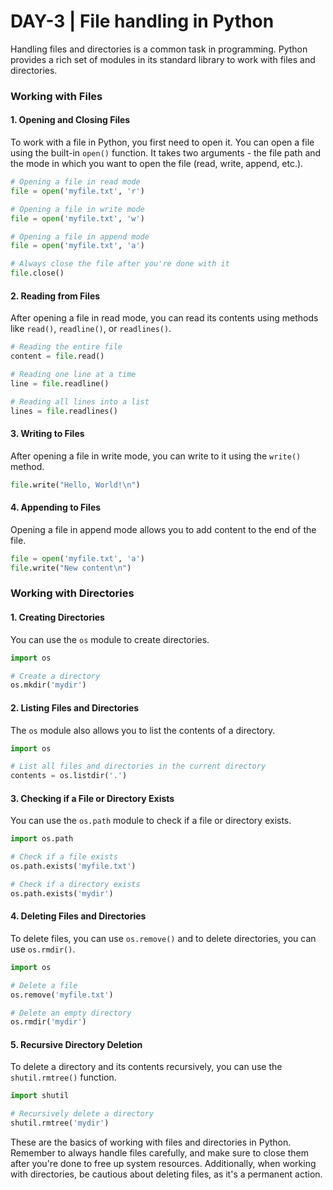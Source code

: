 # DAY-3 | File handling in Python

Handling files and directories is a common task in programming. Python provides a rich set of modules in its standard library to work with files and directories. 

### Working with Files

#### 1. Opening and Closing Files

To work with a file in Python, you first need to open it. You can open a file using the built-in `open()` function. It takes two arguments - the file path and the mode in which you want to open the file (read, write, append, etc.).

```python
# Opening a file in read mode
file = open('myfile.txt', 'r')

# Opening a file in write mode
file = open('myfile.txt', 'w')

# Opening a file in append mode
file = open('myfile.txt', 'a')

# Always close the file after you're done with it
file.close()
```

#### 2. Reading from Files

After opening a file in read mode, you can read its contents using methods like `read()`, `readline()`, or `readlines()`.

```python
# Reading the entire file
content = file.read()

# Reading one line at a time
line = file.readline()

# Reading all lines into a list
lines = file.readlines()
```

#### 3. Writing to Files

After opening a file in write mode, you can write to it using the `write()` method.

```python
file.write("Hello, World!\n")
```

#### 4. Appending to Files

Opening a file in append mode allows you to add content to the end of the file.

```python
file = open('myfile.txt', 'a')
file.write("New content\n")
```

### Working with Directories

#### 1. Creating Directories

You can use the `os` module to create directories.

```python
import os

# Create a directory
os.mkdir('mydir')
```

#### 2. Listing Files and Directories

The `os` module also allows you to list the contents of a directory.

```python
import os

# List all files and directories in the current directory
contents = os.listdir('.')
```

#### 3. Checking if a File or Directory Exists

You can use the `os.path` module to check if a file or directory exists.

```python
import os.path

# Check if a file exists
os.path.exists('myfile.txt')

# Check if a directory exists
os.path.exists('mydir')
```

#### 4. Deleting Files and Directories

To delete files, you can use `os.remove()` and to delete directories, you can use `os.rmdir()`.

```python
import os

# Delete a file
os.remove('myfile.txt')

# Delete an empty directory
os.rmdir('mydir')
```

#### 5. Recursive Directory Deletion

To delete a directory and its contents recursively, you can use the `shutil.rmtree()` function.

```python
import shutil

# Recursively delete a directory
shutil.rmtree('mydir')
```

These are the basics of working with files and directories in Python. Remember to always handle files carefully, and make sure to close them after you're done to free up system resources. Additionally, when working with directories, be cautious about deleting files, as it's a permanent action.
